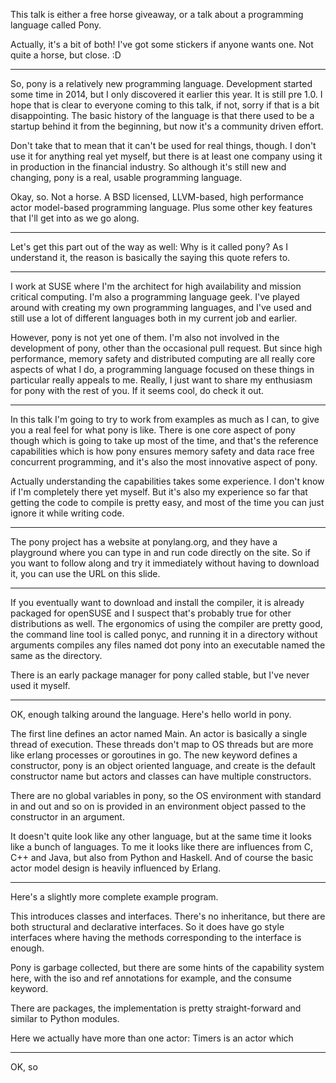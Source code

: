 
This talk is either a free horse giveaway, or a talk about a programming language called Pony.

Actually, it's a bit of both! I've got some stickers if anyone wants
one. Not quite a horse, but close. :D

---

So, pony is a relatively new programming language. Development started
some time in 2014, but I only discovered it earlier this
year. It is still pre 1.0. I hope that is clear to everyone coming to
this talk, if not, sorry if that is a bit disappointing. The basic
history of the language is that there used to be a startup behind it
from the beginning, but now it's a community driven effort.

Don't take that to mean that it can't be used for real things,
though. I don't use it for anything real yet myself, but there is at
least one company using it in production in the financial industry. So
although it's still new and changing, pony is a real, usable
programming language.

Okay, so. Not a horse. A BSD licensed, LLVM-based, high performance
actor model-based programming language. Plus some other key features
that I'll get into as we go along.

---

Let's get this part out of the way as well: Why is it called pony? As
I understand it, the reason is basically the saying this quote refers
to.

---

I work at SUSE where I'm the architect for high availability and
mission critical computing. I'm also a programming language geek. I've
played around with creating my own programming languages, and I've
used and still use a lot of different languages both in my current job
and earlier.

However, pony is not yet one of them. I'm also not involved in the
development of pony, other than the occasional pull request. But since
high performance, memory safety and distributed computing are all
really core aspects of what I do, a programming language focused on
these things in particular really appeals to me. Really, I just want
to share my enthusiasm for pony with the rest of you. If it seems
cool, do check it out.

---

In this talk I'm going to try to work from examples as much as I can,
to give you a real feel for what pony is like. There is one core
aspect of pony though which is going to take up most of the time, and
that's the reference capabilities which is how pony ensures memory
safety and data race free concurrent programming, and it's also the
most innovative aspect of pony.

Actually understanding the capabilities takes some experience. I don't
know if I'm completely there yet myself. But it's also my experience
so far that getting the code to compile is pretty easy, and most of
the time you can just ignore it while writing code.

---

The pony project has a website at ponylang.org, and they have a
playground where you can type in and run code directly on the site. So
if you want to follow along and try it immediately without having to
download it, you can use the URL on this slide.

---

If you eventually want to download and install the compiler, it is
already packaged for openSUSE and I suspect that's probably true for
other distributions as well. The ergonomics of using the compiler are
pretty good, the command line tool is called ponyc, and running it in
a directory without arguments compiles any files named dot pony into
an executable named the same as the directory.

There is an early package manager for pony called stable, but I've
never used it myself.

---

OK, enough talking around the language. Here's hello world in pony.

The first line defines an actor named Main. An actor is basically a
single thread of execution. These threads don't map to OS threads but
are more like erlang processes or goroutines in go. The new keyword
defines a constructor, pony is an object oriented language, and create
is the default constructor name but actors and classes can have
multiple constructors.

There are no global variables in pony, so the OS environment with
standard in and out and so on is provided in an environment object
passed to the constructor in an argument.

It doesn't quite look like any other language, but at the same time it
looks like a bunch of languages. To me it looks like there are
influences from C, C++ and Java, but also from Python and
Haskell. And of course the basic actor model design is heavily
influenced by Erlang.

---

Here's a slightly more complete example program.

This introduces classes and interfaces. There's no inheritance, but
there are both structural and declarative interfaces. So it does have
go style interfaces where having the methods corresponding to the
interface is enough.

Pony is garbage collected, but there are some hints of the capability
system here, with the iso and ref annotations for example, and the
consume keyword.

There are packages, the implementation is pretty straight-forward and
similar to Python modules.

Here we actually have more than one actor: Timers is an actor which 

---

OK, so 
